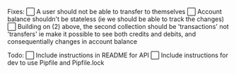 Fixes:
⬜ A user should not be able to transfer to themselves
⬜ Account balance shouldn't be stateless (ie we should be able to track the changes)
⬜ Building on (2) above, the second collection should be 'transactions' not 'transfers' ie make it possible to see both
credits and debits, and consequentially changes in account balance

Todo:
⬜ Include instructions in README for API
⬜ Include instructions for dev to use Pipfile and Pipfile.lock
